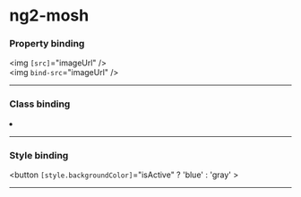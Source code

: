 # ng2-mosh

### Property binding

<img `[src]`="imageUrl" />      
<img `bind-src`="imageUrl" />

<hr>

### Class binding

<li `[class.active]`="isActive" >          


<hr>

### Style binding

<button `[style.backgroundColor]`="isActive" ? 'blue' : 'gray' >       

<hr>

